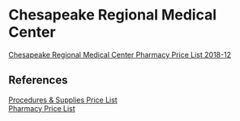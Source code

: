 # Chesapeake Regional Medical Center  

[Chesapeake Regional Medical Center Pharmacy Price List 2018-12](https://github.com/jalbertbowden/virginia-hospital-costs-open-data/blob/master/data/chesapeake-regional-medical-center/pricing-transparency-pharmacy.csv)  

## References

[Procedures & Supplies Price List](http://live-chesapeakeregional.pantheonsite.io/sites/default/files/2019-01/CMS%202018%20Procedures%20and%20Supplies%20Price%20Transparency%20File%20TST%2012202018.csv)  
[Pharmacy Price List](http://live-chesapeakeregional.pantheonsite.io/sites/default/files/2018-12/Pricing%20Transparency%20Pharmacy.csv)
